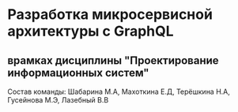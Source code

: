 # Разработка микросервисной архитектуры с GraphQL 
##  врамках дисциплины "Проектирование информационных систем"
Состав команды: Шабарина М.А, Махоткина Е.Д, Терёшкина Н.А, Гусейнова М.Э, Лазебный В.В

